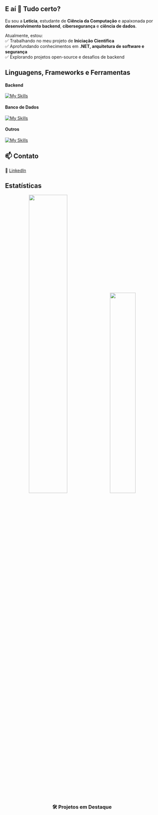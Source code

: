 ## E aí :wave: Tudo certo?
Eu sou a **Letícia**, estudante de **Ciência da Computação** e apaixonada por **desenvolvimento backend**, **cibersegurança** e **ciência de dados**.  

Atualmente, estou:  
✅ Trabalhando no meu projeto de **Iniciação Científica**  
✅ Aprofundando conhecimentos em **.NET, arquitetura de software e segurança**  
✅ Explorando projetos open-source e desafios de backend

## Linguagens, Frameworks e Ferramentas
#### Backend
[![My Skills](https://skillicons.dev/icons?i=dotnet,python,php,c,cpp)](https://skillicons.dev)
#### Banco de Dados
[![My Skills](https://skillicons.dev/icons?i=mysql,mongo,firebase)](https://skillicons.dev)
#### Outros
[![My Skills](https://skillicons.dev/icons?i=git,github,gitlab,docker)](https://skillicons.dev)

## 📫 Contato  
🔗 [LinkedIn](https://www.linkedin.com/in/leticiaalvesdepontes)

## Estatísticas

<div align="center">
  <img src="https://github-readme-stats.vercel.app/api?username=leticia-pontes&show_icons=true&show=reviews,prs_merged,prs_merged_percentage&theme=vision-friendly-dark&include_all_commits=true&count_private=true" width="50%" />
  &nbsp;&nbsp;
  <img src="https://github-readme-stats.vercel.app/api/top-langs/?username=leticia-pontes&theme=vision-friendly-dark&layout=donut&langs_count=6" width="41%" />
</div>

# 
<h3 align="center">🛠️ Projetos em Destaque</h3>
